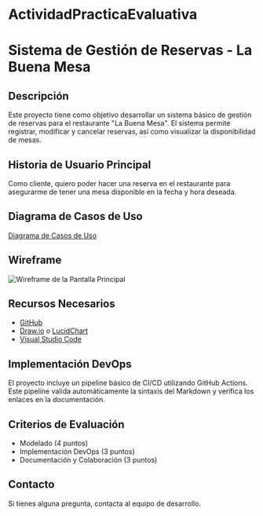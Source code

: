 # ActividadPracticaEvaluativa
# Sistema de Gestión de Reservas - La Buena Mesa

## Descripción
Este proyecto tiene como objetivo desarrollar un sistema básico de gestión de reservas para el restaurante "La Buena Mesa". El sistema permite registrar, modificar y cancelar reservas, así como visualizar la disponibilidad de mesas.

## Historia de Usuario Principal
Como cliente, quiero poder hacer una reserva en el restaurante para asegurarme de tener una mesa disponible en la fecha y hora deseada.

## Diagrama de Casos de Uso
[Diagrama de Casos de Uso](diagrams/casos_de_uso.png)

## Wireframe
![Wireframe de la Pantalla Principal](wireframes/wireframe_pantalla_principal.png)

## Recursos Necesarios
- [GitHub](https://github.com)
- [Draw.io](https://www.draw.io) o [LucidChart](https://www.lucidchart.com)
- [Visual Studio Code](https://code.visualstudio.com)

## Implementación DevOps
El proyecto incluye un pipeline básico de CI/CD utilizando GitHub Actions. Este pipeline valida automáticamente la sintaxis del Markdown y verifica los enlaces en la documentación.

## Criterios de Evaluación
- Modelado (4 puntos)
- Implementación DevOps (3 puntos)
- Documentación y Colaboración (3 puntos)

## Contacto
Si tienes alguna pregunta, contacta al equipo de desarrollo.
